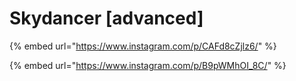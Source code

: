 # Skydancer \[advanced]

{% embed url="https://www.instagram.com/p/CAFd8cZjlz6/" %}

{% embed url="https://www.instagram.com/p/B9pWMhOI_8C/" %}
